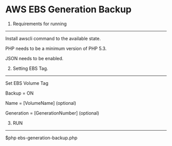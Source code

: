AWS EBS Generation Backup
========================

1) Requirements for running
----------------------------------

Install awscli command to the available state.

PHP needs to be a minimum version of PHP 5.3.

JSON needs to be enabled.

2) Setting EBS Tag.
-------------------------------------

Set EBS Volume Tag

Backup     = ON

Name       = [VolumeName] (optional)

Generation = [GenerationNumber] (optional)

3) RUN
-------------------------------------

$php ebs-generation-backup.php
